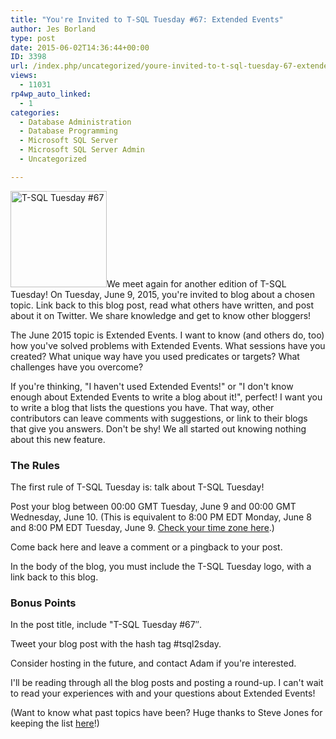 ```yaml
---
title: "You're Invited to T-SQL Tuesday #67: Extended Events"
author: Jes Borland
type: post
date: 2015-06-02T14:36:44+00:00
ID: 3398
url: /index.php/uncategorized/youre-invited-to-t-sql-tuesday-67-extended-events/
views:
  - 11031
rp4wp_auto_linked:
  - 1
categories:
  - Database Administration
  - Database Programming
  - Microsoft SQL Server
  - Microsoft SQL Server Admin
  - Uncategorized

---
```

<img class="alignleft" src="https://lessthandot.z19.web.core.windows.net/wp-content/uploads/blogs/DataMgmt/olap_1.gif" alt="T-SQL Tuesday #67" width="154" height="154" />We meet again for another edition of T-SQL Tuesday! On Tuesday, June 9, 2015, you're invited to blog about a chosen topic. Link back to this blog post, read what others have written, and post about it on Twitter. We share knowledge and get to know other bloggers!

The June 2015 topic is Extended Events. I want to know (and others do, too) how you've solved problems with Extended Events. What sessions have you created? What unique way have you used predicates or targets? What challenges have you overcome?

If you're thinking, "I haven't used Extended Events!" or "I don't know enough about Extended Events to write a blog about it!", perfect! I want you to write a blog that lists the questions you have. That way, other contributors can leave comments with suggestions, or link to their blogs that give you answers. Don't be shy! We all started out knowing nothing about this new feature.

### The Rules

The first rule of T-SQL Tuesday is: talk about T-SQL Tuesday!

Post your blog between 00:00 GMT Tuesday, June 9 and 00:00 GMT Wednesday, June 10. (This is equivalent to 8:00 PM EDT Monday, June 8 and 8:00 PM EDT Tuesday, June 9. <a href="http://www.timeanddate.com/worldclock/converter.html" target="_blank">Check your time zone here</a>.)
  
Come back here and leave a comment or a pingback to your post.
  
In the body of the blog, you must include the T-SQL Tuesday logo, with a link back to this blog.

### Bonus Points

In the post title, include "T-SQL Tuesday #67″.
  
Tweet your blog post with the hash tag #tsql2sday.
  
Consider hosting in the future, and contact Adam if you're interested.

I'll be reading through all the blog posts and posting a round-up. I can't wait to read your experiences with and your questions about Extended Events!

(Want to know what past topics have been? Huge thanks to Steve Jones for keeping the list <a href="https://voiceofthedba.wordpress.com/2014/11/10/t-sql-tuesday-topics-december-2012-update/" target="_blank">here</a>!)